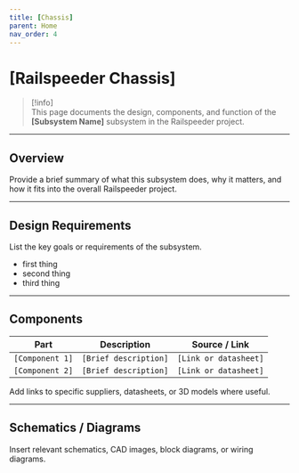 ```yaml
---
title: [Chassis]
parent: Home
nav_order: 4
---
```


# [Railspeeder Chassis]

> [!info]  
> This page documents the design, components, and function of the **[Subsystem Name]** subsystem in the Railspeeder project.

---

## Overview

Provide a brief summary of what this subsystem does, why it matters, and how it fits into the overall Railspeeder project.

---

## Design Requirements

List the key goals or requirements of the subsystem.

- first thing
- second thing
- third thing

---

## Components

| Part | Description | Source / Link |
|------|-------------|----------------|
| `[Component 1]` | `[Brief description]` | `[Link or datasheet]` |
| `[Component 2]` | `[Brief description]` | `[Link or datasheet]` |

Add links to specific suppliers, datasheets, or 3D models where useful.

---

## Schematics / Diagrams

Insert relevant schematics, CAD images, block diagrams, or wiring diagrams.
